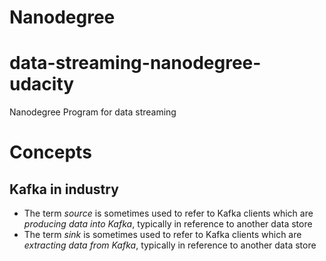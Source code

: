 # Nanodegree
# data-streaming-nanodegree-udacity
Nanodegree Program for data streaming

# Concepts
## Kafka in industry

- The term *_source_* is sometimes used to refer to Kafka clients which are *producing data into Kafka*, typically in reference to another data store
- The term *_sink_* is sometimes used to refer to Kafka clients which are *extracting data from Kafka*, typically in reference to another data store

